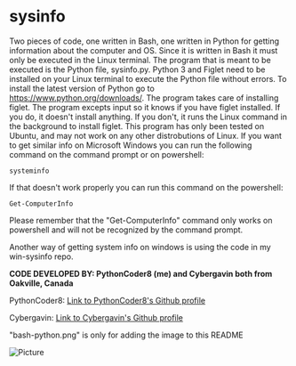 # sysinfo
Two pieces of code, one written in Bash, one written in Python for getting information about the computer and OS. Since it is written in Bash it must only be executed in the Linux terminal. The program that is meant to be executed is the Python file, sysinfo.py. Python 3 and Figlet need to be installed on your Linux terminal to execute the Python file
without errors. To install the latest version of Python go to https://www.python.org/downloads/. The program takes care of installing figlet. The program excepts input so it knows if you have figlet installed. If you do, it doesn't install anything. If you don't, it runs the Linux command in the background to install figlet. This program has only been tested on Ubuntu, and may not work on any other distrobutions of Linux. If you want to get similar info on Microsoft Windows you can run the following command on the command prompt or on powershell:

`systeminfo`

If that doesn't work properly you can run this command on the powershell:

`Get-ComputerInfo`

Please remember that the "Get-ComputerInfo" command only works on powershell and will not be recognized by the command prompt.

Another way of getting system info on windows is using the code in my win-sysinfo repo.

**CODE DEVELOPED BY: PythonCoder8 (me) and Cybergavin both from Oakville, Canada**

PythonCoder8: [Link to PythonCoder8's Github profile](https://github.com/PythonCoder8)

Cybergavin: [Link to Cybergavin's Github profile](https://github.com/cybergavin)

"bash-python.png" is only for adding the image to this README

![Picture](https://raw.githubusercontent.com/PythonCoder8/System-info/main/bash-python.png)
